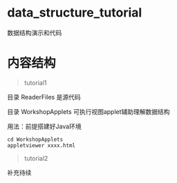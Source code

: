# data_structure_tutorial

数据结构演示和代码

# 内容结构

> tutorial1

目录 ReaderFiles 是源代码

目录 WorkshopApplets 可执行视图applet辅助理解数据结构

用法：前提搭建好Java环境

```
cd WorkshopApplets
appletviewer xxxx.html
```

> tutorial2

补充待续
